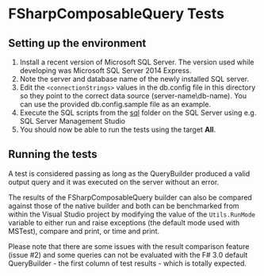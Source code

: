 FSharpComposableQuery Tests
===========================

Setting up the environment
-----------------------
1. Install a recent version of Microsoft SQL Server. The version used while developing was Microsoft SQL Server 2014 Express. 
2. Note the server and database name of the newly installed SQL server.
3. Edit the `<connectionStrings>` values in the db.config file in this directory so they point to the correct data source (server-name\db-name). You can use the provided db.config.sample file as an example. 
3. Execute the SQL scripts from the [sql](/sql) folder on the SQL Server using e.g. SQL Server Management Studio
4. You should now be able to run the tests using the target **All**. 

Running the tests
-----------------
A test is considered passing as long as the QueryBuilder produced a valid output query and it was executed on the server without an error. 

The results of the FSharpComposableQuery builder can also be compared against those of the native builder and both can be benchmarked from within the Visual Studio project by modifying the value of the `Utils.RunMode` variable to either run and raise exceptions (the default mode used with MSTest), compare and print, or time and print. 

Please note that there are some issues with the result comparison feature (issue #2) and some queries can not be evaluated with the F# 3.0 default QueryBuilder - the first column of test results - which is totally expected. 
